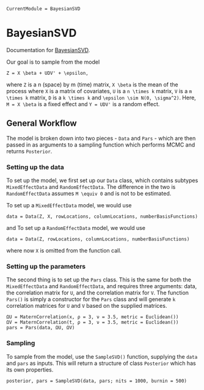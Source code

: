 ```@meta
CurrentModule = BayesianSVD
```

# BayesianSVD

Documentation for [BayesianSVD](https://github.com/jsnowynorth/BayesianSVD.jl).

Our goal is to sample from the model

``Z = X \beta + UDV' + \epsilon,``

where ``Z`` is a n (space) by m (time) matrix, ``X \beta`` is the mean of the process where ``X`` is a matrix of covariates, ``U`` is a ``n \times k`` matrix, ``V`` is a ``m \times k`` matrix, ``D`` is a ``k \times k`` and ``\epsilon \sim N(0, \sigma^2)``.
Here, ``M = X \beta`` is a fixed effect and ``Y = UDV'`` is a random effect.


## General Workflow

The model is broken down into two pieces - `Data` and `Pars` - which are then passed in as arguments to a sampling function which performs MCMC and returns `Posterior`.


### Setting up the data
To set up the model, we first set up our `Data` class, which contains subtypes `MixedEffectData` and `RandomEffectData`.
The difference in the two is `RandomEffectData` assumes ``M \equiv 0`` and is not to be estimated.

To set up a `MixedEffectData` model, we would use
```
data = Data(Z, X, rowLocations, columnLocations, numberBasisFunctions)
```
and To set up a `RandomEffectData` model, we would use
```
data = Data(Z, rowLocations, columnLocations, numberBasisFunctions)
```
where now `X` is omitted from the function call.


### Setting up the parameters
The second thing is to set up the `Pars` class. This is the same for both the `MixedEffectData` and `RandomEffectData`, and requires three arguments: data, the correlation matrix for ``U``, and the correlation matrix for ``V``. The function `Pars()` is simply a constructor for the `Pars` class and will generate ``k`` correlation matrices for ``U`` and ``V`` based on the supplied matrices.

```
ΩU = MaternCorrelation(x, ρ = 3, ν = 3.5, metric = Euclidean())
ΩV = MaternCorrelation(t, ρ = 3, ν = 3.5, metric = Euclidean())
pars = Pars(data, ΩU, ΩV)
```

### Sampling
To sample from the model, use the `SampleSVD()` function, supplying the `data` and `pars` as inputs. This will return a structure of class `Posterior` which has its own properties.
```
posterior, pars = SampleSVD(data, pars; nits = 1000, burnin = 500)
```